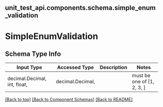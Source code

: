 <a name="top"></a>
## unit_test_api.components.schema.simple_enum_validation
# SimpleEnumValidation

## Schema Type Info
Input Type | Accessed Type | Description | Notes
------------ | ------------- | ------------- | -------------
decimal.Decimal, int, float,  | decimal.Decimal,  |  | must be one of [1, 2, 3, ]

[[Back to top]](#top) [[Back to Component Schemas]](../../../README.md#Component-Schemas) [[Back to README]](../../../README.md)